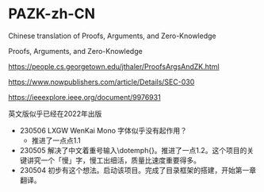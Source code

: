 # PAZK-zh-CN
Chinese translation of Proofs, Arguments, and Zero-Knowledge

Proofs, Arguments, and Zero-Knowledge

https://people.cs.georgetown.edu/jthaler/ProofsArgsAndZK.html


https://www.nowpublishers.com/article/Details/SEC-030

https://ieeexplore.ieee.org/document/9976931

英文版似乎已经在2022年出版

- 230506 LXGW WenKai Mono 字体似乎没有起作用？
    - 推进了一点点1.1
- 230505 解决了中文着重号输入\dotemph{}。推进了一点1.2。这个项目的关键讲究一个「慢」字，慢工出细活，质量比速度重要得多。
- 230504 初步有这个想法。启动该项目。完成了目录框架的搭建，开始第一章翻译。